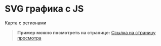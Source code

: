 # SVG графика с JS

Карта с регионами 
>__Пример можно посмотреть на странице:__
>[Ссылка на страницу просмотра](https://vladjutnik.github.io/svg-level2/)


